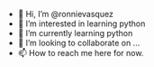 - 👋 Hi, I’m @ronnievasquez
- 👀 I’m interested in learning python
- 🌱 I’m currently learning python
- 💞️ I’m looking to collaborate on ...
- 📫 How to reach me here for now.

<!---
ronnievasquez/ronnievasquez is a ✨ special ✨ repository because its `README.md` (this file) appears on your GitHub profile.
You can click the Preview link to take a look at your changes.
--->
